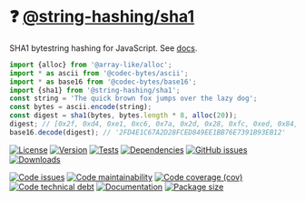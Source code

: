 :question: [@string-hashing/sha1](https://string-hashing.github.io/sha1)
==

SHA1 bytestring hashing for JavaScript.
See [docs](https://string-hashing.github.io/sha1/index.html).

```js
import {alloc} from '@array-like/alloc';
import * as ascii from '@codec-bytes/ascii';
import * as base16 from '@codec-bytes/base16';
import {sha1} from '@string-hashing/sha1';
const string = 'The quick brown fox jumps over the lazy dog';
const bytes = ascii.encode(string);
const digest = sha1(bytes, bytes.length * 8, alloc(20));
digest; // [0x2f, 0xd4, 0xe1, 0xc6, 0x7a, 0x2d, 0x28, 0xfc, 0xed, 0x84, ...]
base16.decode(digest); // '2FD4E1C67A2D28FCED849EE1BB76E7391B93EB12'
```

[![License](https://img.shields.io/github/license/string-hashing/sha1.svg)](https://raw.githubusercontent.com/string-hashing/sha1/main/LICENSE)
[![Version](https://img.shields.io/npm/v/@string-hashing/sha1.svg)](https://www.npmjs.org/package/@string-hashing/sha1)
[![Tests](https://img.shields.io/github/actions/workflow/status/string-hashing/sha1/ci.yml?branch=main&event=push&label=tests)](https://github.com/string-hashing/sha1/actions/workflows/ci.yml?query=branch:main)
[![Dependencies](https://img.shields.io/librariesio/github/string-hashing/sha1.svg)](https://github.com/string-hashing/sha1/network/dependencies)
[![GitHub issues](https://img.shields.io/github/issues/string-hashing/sha1.svg)](https://github.com/string-hashing/sha1/issues)
[![Downloads](https://img.shields.io/npm/dm/@string-hashing/sha1.svg)](https://www.npmjs.org/package/@string-hashing/sha1)

[![Code issues](https://img.shields.io/codeclimate/issues/string-hashing/sha1.svg)](https://codeclimate.com/github/string-hashing/sha1/issues)
[![Code maintainability](https://img.shields.io/codeclimate/maintainability/string-hashing/sha1.svg)](https://codeclimate.com/github/string-hashing/sha1/trends/churn)
[![Code coverage (cov)](https://img.shields.io/codecov/c/gh/string-hashing/sha1/main.svg)](https://codecov.io/gh/string-hashing/sha1)
[![Code technical debt](https://img.shields.io/codeclimate/tech-debt/string-hashing/sha1.svg)](https://codeclimate.com/github/string-hashing/sha1/trends/technical_debt)
[![Documentation](https://string-hashing.github.io/sha1/badge.svg)](https://string-hashing.github.io/sha1/source.html)
[![Package size](https://img.shields.io/bundlephobia/minzip/@string-hashing/sha1)](https://bundlephobia.com/result?p=@string-hashing/sha1)
